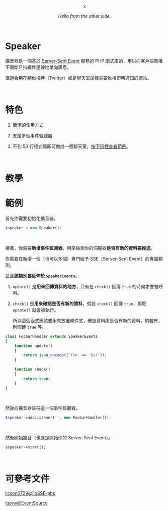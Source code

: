 <p align="center">
  x
</p>
<p align="center">
  <i>Hello from the other side.</i>
</p>

&nbsp;

# Speaker

擴音器是一個基於 [Server-Sent Event](http://www.html5rocks.com/en/tutorials/eventsource/basics/) 服務的 PHP 函式庫的，用以向客戶端廣播不間斷且持續性連線地單向訊息，

很適合用在類似推特（Twitter）或是聊天室這樣需要推播即時通知的網站。

&nbsp;

# 特色

1. 簡潔的使用方式

2. 支援多個事件監聽器 

3. 不到 50 行程式碼即可做成一個聊天室，[按下這裡查看範例](example/chatroom/server.php)。

&nbsp;

# 教學

# 範例

首先你需要初始化擴音器。

```php
$speaker = new Speaker();
```

&nbsp;

接著，你需要**新增事件監測器**，用來檢測你的伺服器**是否有新的資料要推送**。

你需要在新增一個（也可以多個）專門給予 SSE（Server-Sent Event）的專屬類別，

並且**該類別要延伸於 `SpeakerEvents`**。

1. `update()` 是**用來回傳資料的地方**，只有在 `check()` 回傳 `true` 的時候才會被呼叫。

2. `check()` 是**用來確認是否有新的資料**，假設 `check()` 回傳 `true`，那麼 `update()` 就會被執行。

    所以這個函式應該要用來放置條件式，確認資料庫是否有新的資料，倘若有，則回傳 `true` 等。

```php
class FoobarHandler extends SpeakerEvents
{
    function update()
    {
        return json_encode(['foo' => 'bar']);
    }
    
    function check()
    {
        return true;
    }
}
```

&nbsp;

然後向擴音器註冊這一個事件監聽器。

```php
$speaker->addListener('', new FoobarHandler());
```

&nbsp;

然後開始擴音（也就是開始你的 Server-Sent Event）。

```php
$speaker->start();
```

&nbsp;

# 可參考文件

[licson0729@libSSE-php](https://github.com/licson0729/libSSE-php)

[igorw@EventSource](https://github.com/igorw/EventSource)
